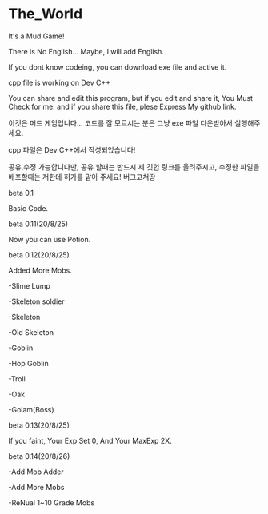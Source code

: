 # The_World
It's a Mud Game!

There is No English...
Maybe, I will add English.

If you dont know codeing, you can download exe file and active it.

cpp file is working on Dev C++

You can share and edit this program,
but if you edit and share it, You Must Check for me.
and if you share this file,
plese Express My github link.

이것은 머드 게임입니다...
코드를 잘 모르시는 분은 그냥 exe 파일 다운받아서 실행해주세요.

cpp 파일은 Dev C++에서 작성되었습니다!

공유,수정 가능합니다만,
공유 할때는 반드시 제 깃헙 링크를 올려주시고,
수정한 파일을 배포할때는 저한테 허가를 맡아 주세요!
버그고쳐땅

beta 0.1

Basic Code.


beta 0.11(20/8/25)

Now you can use Potion.


beta 0.12(20/8/25)

Added More Mobs.


-Slime Lump

-Skeleton soldier

-Skeleton

-Old Skeleton

-Goblin

-Hop Goblin

-Troll

-Oak

-Golam(Boss)



beta 0.13(20/8/25)

If you faint, Your Exp Set 0, And Your MaxExp 2X.

beta 0.14(20/8/26)

-Add Mob Adder

-Add More Mobs

-ReNual 1~10 Grade Mobs

